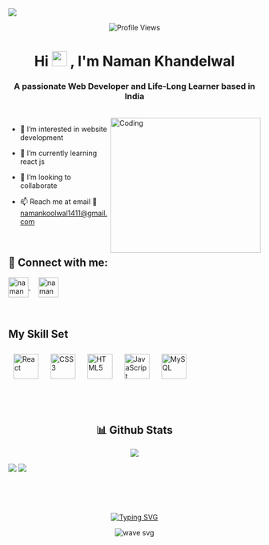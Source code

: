 <img align="center" src="https://user-images.githubusercontent.com/99413629/212354977-f1982553-e8c9-4fd8-8605-b06907901eec.gif">

<div align=center>
      
![Profile Views](https://komarev.com/ghpvc/?username=namankoolwal&color=219ebc&style=flat)

</div>

<div align="center"> 
<h1> Hi <img src="https://user-images.githubusercontent.com/99413629/212355689-3911cc66-da6d-4432-abfb-864fdaf544c3.gif" width="30"> , I'm Naman Khandelwal </h1>
</div>

<h3 align="center">A passionate Web Developer and Life-Long Learner based in India</h3>
<br>
<img align="right" alt="Coding" height="270" width="300" src="https://user-images.githubusercontent.com/99413629/212356179-72d0d750-710a-4077-8c79-34b55d6eb954.gif">


- 👀 I’m interested in website development
- 🌱 I’m currently learning react js
- 💞️ I’m looking to collaborate 

- 📫 Reach me at email 📧 namankoolwal1411@gmail.com


<br>

<h2 align="left"> 💬 <b>Connect with me:</b></h2>

<p align="left">
<a href="https://www.linkedin.com/in/naman-khandelwal-568971189/" target="_blank"><img align="center" src="https://user-images.githubusercontent.com/99413629/212359457-7cec5290-c241-4959-90e4-2856d94eb57a.svg" alt="naman khandelwal" height="40" width="40" />
</a>
&nbsp; &nbsp;
<a href="https://www.instagram.com/naman_koolwal/" target="_blank"><img align="center" src="https://user-images.githubusercontent.com/99413629/212359076-10c5cec2-4754-402c-bfc7-054ea0ec2dca.svg" alt="naman khandelwal" height="40" width="40" /></a></p>
&nbsp; &nbsp;  

<!--<div align="center">
<a href="https://twitter.com/iamrishavanand" target="_blank">
<img src=https://img.shields.io/badge/twitter-%2300acee.svg?&style=for-the-badge&logo=twitter&logoColor=white alt=twitter style="margin-bottom: 5px;" />
</a>
<a href="https://dev.to/rishavanand" target="_blank">
<img src=https://img.shields.io/badge/dev.to-%2308090A.svg?&style=for-the-badge&logo=dev.to&logoColor=white alt=devto style="margin-bottom: 5px;" />
</a>
<a href="https://linkedin.com/in/rishavanand" target="_blank">
<img src=https://img.shields.io/badge/linkedin-%231E77B5.svg?&style=for-the-badge&logo=linkedin&logoColor=white alt=linkedin style="margin-bottom: 5px;" />
</a>
<a href="https://www.facebook.com/iamrishavanand" target="_blank">
<img src=https://img.shields.io/badge/facebook-%232E87FB.svg?&style=for-the-badge&logo=facebook&logoColor=white alt=facebook style="margin-bottom: 5px;" />
</a>
<a href="https://instagram.com/iamrishavanand" target="_blank">
<img style="margin: 10px" src=https://img.shields.io/badge/instagram-%23000000.svg?&style=for-the-badge&logo=instagram&logoColor=white alt=instagram style="margin-bottom: 5px;" />
</a>
<a href="https://github.com/namankoolwal" target="_blank">
<img src=https://img.shields.io/badge/github-%2324292e.svg?&style=for-the-badge&logo=github&logoColor=white alt=github style="margin-bottom: 5px;" />
 </a>  
</div>   -->
  
      
## My Skill Set  

<div align="left">  
<a href="https://reactjs.org/" target="_blank"><img style="margin: 10px" src="https://profilinator.rishav.dev/skills-assets/react-original-wordmark.svg" alt="React" height="50" /></a>  
<a href="https://www.w3schools.com/css/" target="_blank"><img style="margin: 10px" src="https://profilinator.rishav.dev/skills-assets/css3-original-wordmark.svg" alt="CSS3" height="50" /></a>  
<a href="https://en.wikipedia.org/wiki/HTML5" target="_blank"><img style="margin: 10px" src="https://profilinator.rishav.dev/skills-assets/html5-original-wordmark.svg" alt="HTML5" height="50" /></a>  
<a href="https://www.javascript.com/" target="_blank"><img style="margin: 10px" src="https://profilinator.rishav.dev/skills-assets/javascript-original.svg" alt="JavaScript" height="50" /></a>  
<a href="https://www.mysql.com/" target="_blank"><img style="margin: 10px" src="https://profilinator.rishav.dev/skills-assets/mysql-original-wordmark.svg" alt="MySQL" height="50" /></a>  
</div>

<br/> </br> 


<h2 align="center"><b>📊 Github Stats</b></h2>
<p align="center">
      <img
            src="https://github-readme-stats.vercel.app/api/top-langs?username=namankoolwal&show_icons=true&locale=en&theme=highcontrast&layout=compact"
      />
    </p>
    
<p align="center">
      
<img 
src="https://github-readme-streak-stats.herokuapp.com/?user=namankoolwal&currStreakNum=2FD3EB&fire=pink&sideLabels=F00&theme=highcontrast&sideLabels=f77f00"
      />
 <img 
      src="https://github-readme-stats.vercel.app/api?username=namankoolwal&show_icons=true&locale=en&theme=highcontrast&sideLabels=F00"
      />
      
</p>
<!-- <p align="center">
<img width="90%"
      src="https://github-readme-stats.vercel.app/api?username=namankoolwal&show_icons=true&locale=en&theme=highcontrast&sideLabels=F00"
      />
</p> -->

<br><br><br>
<div align="center">

[![Typing SVG](https://readme-typing-svg.herokuapp.com?font=arial&size=30&color=CBC0D3&background=1982C400&center=true&lines=%E2%9A%A1%EF%B8%8FStay+awesome!%E2%9A%A1%EF%B8%8F;%E2%9D%A4%EF%B8%8F+Have+a+nice+day+%E2%9D%A4%EF%B8%8F)](https://git.io/typing-svg)

</div>

<p align="center"> <img src="https://user-images.githubusercontent.com/99413629/212357396-fe1a483f-6269-43ea-bfe9-06099f7c0c87.svg" alt="wave svg" />
</p>


<!---
namankoolwal/namankoolwal is a ✨ special ✨ repository because its `README.md` (this file) appears on your GitHub profile.
You can click the Preview link to take a look at your changes.
--->
